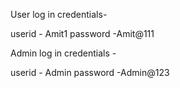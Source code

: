 User log in credentials- 

userid - Amit1
password -Amit@111

Admin log in credentials -

userid - Admin
password -Admin@123
